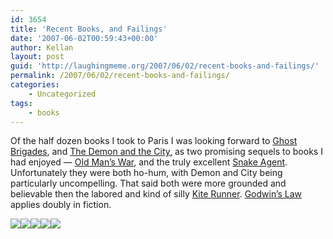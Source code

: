 ```yaml
---
id: 3654
title: 'Recent Books, and Failings'
date: '2007-06-02T00:59:43+00:00'
author: Kellan
layout: post
guid: 'http://laughingmeme.org/2007/06/02/recent-books-and-failings/'
permalink: /2007/06/02/recent-books-and-failings/
categories:
    - Uncategorized
tags:
    - books
---
```


Of the half dozen books I took to Paris I was looking forward to [Ghost Brigades](http://www.amazon.com/Ghost-Brigades-Sci-Essential-Books/dp/0765315025), and [The Demon and the City,](http://www.amazon.com/Demon-City-Detective-Inspector-Novels/dp/1597800457) as two promising sequels to books I had enjoyed — [Old Man’s War](http://www.amazon.com/Old-Mans-War-John-Scalzi/dp/0765315246), and the truly excellent [Snake Agent](http://www.amazon.com/Snake-Agent-Detective-Inspector-Novels/dp/159780018X). Unfortunately they were both ho-hum, with Demon and City being particularly uncompelling. That said both were more grounded and believable then the labored and kind of silly [Kite Runner](http://www.amazon.com/Kite-Runner-Khaled-Hosseini/dp/1594480001). [Godwin’s Law](http://en.wikipedia.org/wiki/Godwin’s\_Law) applies doubly in fiction.

![](http://ec1.images-amazon.com/images/I/51PC3706N5L._AA240_.jpg)![](http://ec1.images-amazon.com/images/I/51B249QJ8EL._AA240_.jpg)![](http://ec1.images-amazon.com/images/I/51W4MSPBZyL._AA240_.jpg)![](http://ec1.images-amazon.com/images/I/516F48SAQHL._AA240_.jpg)![](http://g-ec2.images-amazon.com/images/I/51BQwNoOgRL._AA240_.jpg)